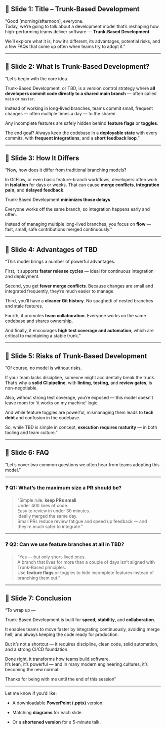 ## 🎤 **Slide 1: Title – Trunk-Based Development**

“Good [morning/afternoon], everyone.  
Today, we’re going to talk about a development model that’s reshaping how high-performing teams deliver software — **Trunk-Based Development**.

We’ll explore what it is, how it’s different, its advantages, potential risks, and a few FAQs that come up often when teams try to adopt it.”

---

## 🎤 **Slide 2: What Is Trunk-Based Development?**

“Let’s begin with the core idea.

Trunk-Based Development, or TBD, is a version control strategy where **all developers commit code directly to a shared main branch** — often called `main` or `master`.

Instead of working in long-lived branches, teams commit small, frequent changes — often multiple times a day — to the shared.

Any incomplete features are safely hidden behind **feature flags** or **toggles**.

The end goal? Always keep the codebase in a **deployable state** with every commits, with **frequent integrations**, and a **short feedback loop**.”

---

## 🎤 **Slide 3: How It Differs**

“Now, how does it differ from traditional branching models?

In GitFlow, or even basic feature-branch workflows, developers often work in **isolation** for days or weeks. That can cause **merge conflicts**, **integration pain**, and **delayed feedback**.

Trunk-Based Development **minimizes those delays**.

Everyone works off the same branch, so integration happens early and often.

Instead of managing multiple long-lived branches, you focus on **flow** — fast, small, safe contributions merged continuously.”

---

## 🎤 **Slide 4: Advantages of TBD**

“This model brings a number of powerful advantages.

First, it supports **faster release cycles** — ideal for continuous integration and deployment.

Second, you get **fewer merge conflicts**. Because changes are small and integrated frequently, they’re much easier to manage.

Third, you’ll have a **cleaner Git history**. No spaghetti of nested branches and stale features.

Fourth, it promotes **team collaboration**. Everyone works on the same codebase and shares ownership.

And finally, it encourages **high test coverage and automation**, which are critical to maintaining a stable trunk.”

---

## 🎤 **Slide 5: Risks of Trunk-Based Development**

“Of course, no model is without risks.

If your team lacks discipline, someone might accidentally break the trunk. That’s why a **solid CI pipeline**, with **linting**, **testing**, and **review gates**, is non-negotiable.

Also, without strong test coverage, you’re exposed — this model doesn’t leave room for ‘it works on my machine’ logic.

And while feature toggles are powerful, mismanaging them leads to **tech debt** and confusion in the codebase.

So, while TBD is simple in concept, **execution requires maturity** — in both tooling and team culture.”

---

## 🎤 **Slide 6: FAQ**

“Let’s cover two common questions we often hear from teams adopting this model.”

---

### ❓ Q1: What’s the maximum size a PR should be?

> “Simple rule: **keep PRs small**.  
> Under 400 lines of code.  
> Easy to review in under 30 minutes.  
> Ideally merged the same day.  
> Small PRs reduce review fatigue and speed up feedback — and they’re much safer to integrate.”

---

### ❓ Q2: Can we use feature branches at all in TBD?

> “Yes — but only short-lived ones.  
> A branch that lives for more than a couple of days isn’t aligned with Trunk-Based principles.  
> Use **feature flags** or toggles to hide incomplete features instead of branching them out.”

---

## 🎤 **Slide 7: Conclusion**

“To wrap up —

Trunk-Based Development is built for **speed**, **stability**, and **collaboration**.

It enables teams to move faster by integrating continuously, avoiding merge hell, and always keeping the code ready for production.

But it’s not a shortcut — it requires discipline, clean code, solid automation, and a strong CI/CD foundation.

Done right, it transforms how teams build software.  
It’s lean, it’s powerful — and in many modern engineering cultures, it’s becoming the new normal.

Thanks for being with me until the end of this session”

---

Let me know if you’d like:

- A downloadable **PowerPoint (.pptx)** version.
    
- Matching **diagrams** for each slide.
    
- Or a **shortened version** for a 5-minute talk.